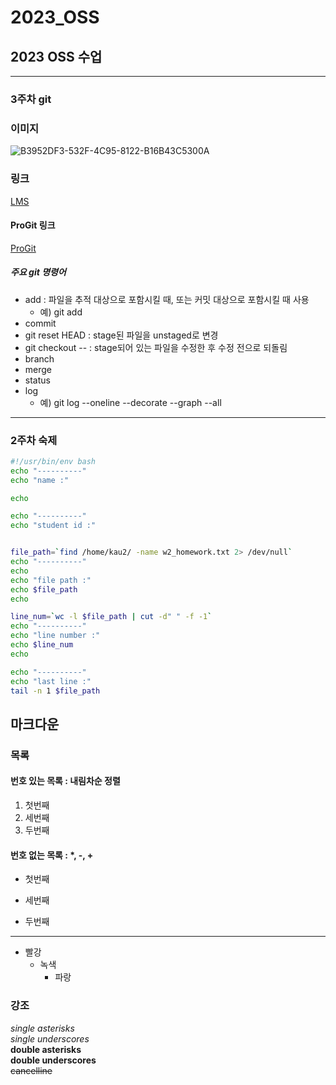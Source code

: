 # 2023_OSS
## 2023 OSS 수업

-----
### 3주차 git

### 이미지
![B3952DF3-532F-4C95-8122-B16B43C5300A](https://user-images.githubusercontent.com/121880741/228464080-2450a661-4343-4eb8-accf-fbff974d1053.png)


### 링크  
[LMS](https://lms.kau.ac.kr "항공대학교 강의관리시스템")

#### ProGit 링크
[ProGit](https://git-scm.com/book/ko/v2 "git 문서, 한국어")


##### 주요 git 명령어
* add : 파일을 추적 대상으로 포함시킬 때, 또는 커밋 대상으로 포함시킬 때 사용
    * 예) git add <file name>
* commit
* git reset HEAD <file> : stage된 파일을 unstaged로 변경
* git checkout -- <file> : stage되어 있는 파일을 수정한 후 수정 전으로 되돌림
* branch
* merge
* status
* log
    * 예) git log --oneline --decorate --graph --all

------
### 2주차 숙제

```bash
#!/usr/bin/env bash
echo "----------"
echo "name :"

echo

echo "----------"
echo "student id :"


file_path=`find /home/kau2/ -name w2_homework.txt 2> /dev/null`
echo "----------"
echo
echo "file path :"
echo $file_path
echo

line_num=`wc -l $file_path | cut -d" " -f -1`
echo "----------"
echo "line number :"
echo $line_num
echo

echo "----------"
echo "last line :"
tail -n 1 $file_path
```

## 마크다운
### 목록
#### 번호 있는 목록 : 내림차순 정렬
1. 첫번째
3. 세번째
2. 두번째

#### 번호 없는 목록 : *, -, +
* 첫번째
- 세번째
+ 두번째
-----
* 빨강
  * 녹색
    * 파랑

### 강조
*single asterisks*    
_single underscores_    
**double asterisks**    
__double underscores__    
~~cancelline~~    

